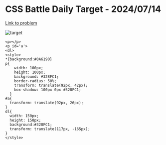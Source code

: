 # CSS Battle Daily Target - 2024/07/14

[Link to problem](https://cssbattle.dev/play/m1cHlo8crbGrZEPvie07)

![target](https://firebasestorage.googleapis.com/v0/b/cssbattleapp.appspot.com/o/user%2Fummd3POvEDfFyeFvVdOMG3OOrwE2%2Ftargets%2Ftarget_cdoXsLV.png?alt=media)

```
<p></p>
<p id='a'>
<dl>
<style>
*{background:#0A6190}
p{
    width: 100px;
    height: 100px;
    background: #328FC1;
    border-radius: 50%;
    transform: translate(92px, 42px);
    box-shadow: 100px 0px #328FC1;
  }
#a{
  transform: translate(92px, 26px);
}
dl{
  width: 150px;
  height: 150px;
  background:#328FC1;
  transform: translate(117px, -165px);
}
</style>
```